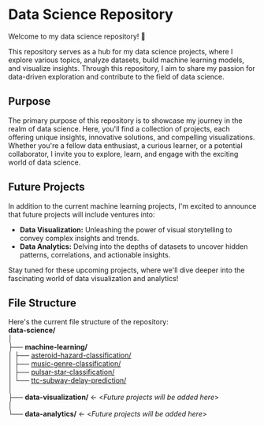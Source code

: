 # Data Science Repository

Welcome to my data science repository! 🌟

This repository serves as a hub for my data science projects, where I explore various topics, analyze datasets, build machine learning models, and visualize insights. Through this repository, I aim to share my passion for data-driven exploration and contribute to the field of data science.

## Purpose

The primary purpose of this repository is to showcase my journey in the realm of data science. Here, you'll find a collection of projects, each offering unique insights, innovative solutions, and compelling visualizations. Whether you're a fellow data enthusiast, a curious learner, or a potential collaborator, I invite you to explore, learn, and engage with the exciting world of data science.

## Future Projects

In addition to the current machine learning projects, I'm excited to announce that future projects will include ventures into:

- **Data Visualization:** Unleashing the power of visual storytelling to convey complex insights and trends.
- **Data Analytics:** Delving into the depths of datasets to uncover hidden patterns, correlations, and actionable insights.

Stay tuned for these upcoming projects, where we'll dive deeper into the fascinating world of data visualization and analytics!

## File Structure

Here's the current file structure of the repository:<br>
**data-science/**<br>
│<br>
├── **machine-learning/**<br>
│ ├── [asteroid-hazard-classification/](machine-learning/asteroid-hazard-classification)<br>
│ ├── [music-genre-classification/](machine-learning/music-genre-classification)<br>
│ ├── [pulsar-star-classification/](machine-learning/pulsar-star-classification)<br>
│ └── [ttc-subway-delay-prediction/](machine-learning/ttc-subway-delay-prediction)<br>
│<br>
├── **data-visualization/** ← <_Future projects will be added here_><br>
│<br>
└── **data-analytics/** ← <_Future projects will be added here_>

